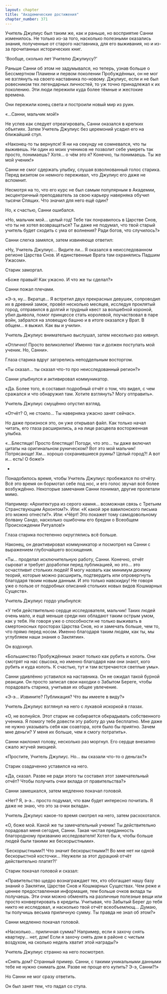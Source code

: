 ```yaml
---
layout: chapter
title: "Академические достижения"
chapter_number: 371
---
```


Учитель Джулиус был таким же, как и раньше, но восприятие Санни изменилось. Не только из-за того, насколько полезными оказались знания, полученные от старого наставника, для его выживания, но и из-за прочитанных исторических книг.

'Вообще, сколько лет Учителю Джулиусу?'

Раньше Санни об этом не задумывался, но теперь, узнав больше о Бессмертном Пламени и первом поколении Пробуждённых, он не мог не взглянуть на своего наставника по-новому. Джулиус, если и не был ровесником тех легендарных личностей, то уж точно принадлежал к их поколению. Эти люди пережили куда более тёмные и жестокие времена.

Они пережили конец света и построили новый мир из руин.

«...Санни, мальчик мой!»

Не успев как следует отреагировать, Санни оказался в крепких объятиях. Затем Учитель Джулиус без церемоний усадил его на ближайший стул.

«Наконец-то ты вернулся! Я ни на секунду не сомневался, что ты выживешь. Ни один из моих учеников не позволит себе умереть так просто, понимаешь? Хотя... о чём это я? Конечно, ты понимаешь. Ты же мой ученик!»

Санни не смог сдержать улыбку, слушая взволнованный голос старика. Перед визитом он немного переживал, что Джулиус его даже не вспомнит.

Несмотря на то, что его курс не был самым популярным в Академии, эксцентричный преподаватель за свою карьеру наверняка обучил тысячи Спящих. Что значил для него ещё один?

Но, к счастью, Санни ошибался.

«Но, мальчик мой... целый год! Тебе так понравилось в Царстве Снов, что ты не хотел возвращаться? Ты даже не подумал, что твой старый учитель будет сходить с ума от волнения? Ради богов, что случилось?»

Санни слегка замялся, затем извиняюще ответил:

«Ну, Учитель Джулиус... Видите ли... Я оказался в неисследованном регионе Царства Снов. И единственные Врата там охранялись Падшим Ужасом».

Старик заморгал.

«Боже правый! Как ужасно. И что же ты сделал?»

Санни пожал плечами.

«Э-э, ну... Вкратце... Я встретил двух прекрасных девушек, сопроводил их в древний замок, провёл несколько месяцев, исследуя проклятый город, отправился в долгий и трудный квест за волшебной короной, убил дьявола, помог принцессе стать королевой, поучаствовал в паре войн, забрался на зловещую башню и в итоге оказался у Врат. В общем... я выжил. Как вы и учили».

Учитель Джулиус внимательно выслушал, затем несколько раз кивнул.

«Отлично! Просто великолепно! Именно так и должен поступать мой ученик. Но, Санни».

Глаза старика вдруг загорелись неподдельным восторгом.

«Ты сказал... ты сказал что-то про неисследованный регион?»

Санни улыбнулся и активировал коммуникатор.

«Да. Более того, я составил подробный отчёт о том, что видел, с чем сражался и что обнаружил там. Хотите взглянуть? Могу отправить».

Учитель Джулиус смущённо опустил взгляд.

«Отчёт? О, не стоило... Ты наверняка ужасно занят сейчас».

Но даже произнося это, он уже открывал файл. Как только начал читать, его глаза расширились, а на лице расцвела восторженная улыбка.

«...Блестяще! Просто блестяще! Погоди, что это... ты даже включил цитаты на оригинальном руническом? Вот это мой мальчик! Потрясающе! Хм... хорошо сохранившиеся руины? Целый город?! А вот и... есть! О боже!»

*

Понадобилось время, чтобы Учитель Джулиус пробежался по отчёту. Всё это время он бормотал себе под нос, и его голос звучал всё более возбуждённо. Некоторые замечания Санни понимал, другие пролетали мимо.

Например: «Архитектура из серого камня... возможная связь с Третьим Странствующим Архонтом?». Или: «К какой эре вавилонского письма это можно отнести?». Или: «Чёрт! Это покажет тому самодовольному болвану Сандо, насколько ошибочны его бредни о Всеобщем Происхождении Ритуалов!»

Глаза старика постепенно округлялись всё больше.

Наконец, он деактивировал коммуникатор и посмотрел на Санни с выражением глубочайшего восхищения.

«Ты... проделал исключительную работу, Санни. Конечно, отчёт сыроват и требует доработки перед публикацией, но это... это осчастливит стольких людей! Я могу назвать как минимум дюжину теорий, которые можно расширить, подтвердить или опровергнуть благодаря твоим новым данным. И это только навскидку! Не говоря уже о пользе от подробных описаний стольких новых видов Кошмарных Существ».

Учитель Джулиус гордо улыбнулся:

«У тебя действительно сердце исследователя, мальчик! Таких людей очень мало, и ещё меньше среди них обладают таким острым умом, как у тебя. Не говоря уже о способности не только выживать в смертоносных просторах Царства Снов, но и замечать больше, чем то, что прямо перед носом. Именно благодаря таким людям, как ты, мы углубляем наши знания о Заклятии».

Он вздохнул.

«Большинство Пробуждённых знают только как рубить и колоть. Они смотрят на нас свысока, но именно благодаря нам они знают, кого рубить и куда колоть. К счастью, тут и там встречаются светлые умы».

Санни удивлённо уставился на наставника. Он не ожидал такой бурной реакции. Он просто записал свои находки о Забытом Береге, чтобы порадовать старика, учитывая их общее увлечение.

«Э-э... Извините? Публикация? Что вы имеете в виду?»

Учитель Джулиус взглянул на него с лукавой искоркой в глазах.

«О, не волнуйся. Этот старик не собирается обкрадывать собственного ученика. Я помогу тебе довести эту работу до ума бесплатно. Мне даже не нужно указывать себя как соавтора, хотя было бы приятно. Зачем мне деньги? У меня их больше, чем я смогу потратить».

Санни наклонил голову, несколько раз моргнул. Его сердце внезапно сжало жгучей эмоцией.

«Простите, Учитель Джулиус. Но... вы сказали что-то о деньгах?»

Старик озадаченно уставился на него.

«Да, сказал. Разве не ради этого ты составил этот замечательный отчёт? Чтобы получить очки вклада от правительства?»

Санни замешкался, затем медленно покачал головой.

«Нет? Я, э-э... просто подумал, что вам будет интересно почитать. Я даже не знаю, что это за очки вклада».

Учитель Джулиус какое-то время смотрел на него, затем расхохотался.

«О, боже мой. Какой же ты замечательный ученик! Ты действительно порадовал меня сегодня, Санни. Такая чистая преданность благородному призванию исследователя! Хотел бы я, чтобы больше людей были такими же бескорыстными».

'Бескорыстными?! Что значит бескорыстными?! Во мне нет ни одной бескорыстной косточки... Неужели за этот дурацкий отчёт действительно платят?!'

Старик покачал головой и сказал:

«Правительство щедро вознаграждает тех, кто обогащает нашу базу знаний о Заклятии, Царстве Снов и Кошмарных Существах. Чем реже и ценнее предоставленная информация, тем больше очков вклада ты получаешь. Эти очки можно обменять на различные полезные вещи или просто конвертировать в кредиты. Учитывая, что Забытый Берег до тебя никто не исследовал, и насколько твой отчёт всеобъемлющ... Думаю, ты получишь весьма приличную сумму. Ты правда не знал об этом?»

Санни медленно покачал головой.

«Насколько... приличная сумма? Например, если я захочу снять квартиру... нет, дом! Если я захочу снять дом в районе с чистым воздухом, на сколько недель хватит этой награды?»

Учитель Джулиус странно на него посмотрел.

«Снять дом? Странный пример. Санни, с такими уникальными данными тебе не нужно снимать дом. Разве не проще его купить? Э-э, Санни?!»

Но Санни не мог сразу ответить.

Он был занят тем, что падал со стула.